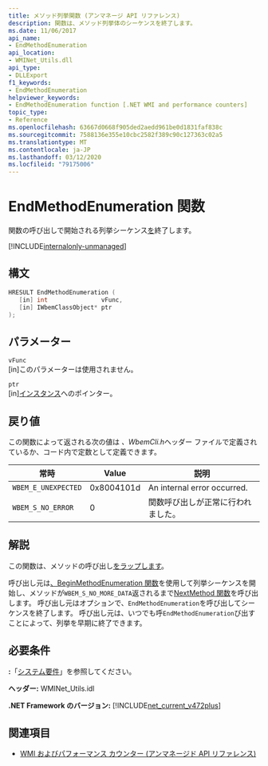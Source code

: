 ```yaml
---
title: メソッド列挙関数 (アンマネージ API リファレンス)
description: 関数は、メソッド列挙体のシーケンスを終了します。
ms.date: 11/06/2017
api_name:
- EndMethodEnumeration
api_location:
- WMINet_Utils.dll
api_type:
- DLLExport
f1_keywords:
- EndMethodEnumeration
helpviewer_keywords:
- EndMethodEnumeration function [.NET WMI and performance counters]
topic_type:
- Reference
ms.openlocfilehash: 63667d0668f905ded2aedd961be0d1831faf838c
ms.sourcegitcommit: 7588136e355e10cbc2582f389c90c127363c02a5
ms.translationtype: MT
ms.contentlocale: ja-JP
ms.lasthandoff: 03/12/2020
ms.locfileid: "79175006"
---
```

# <a name="endmethodenumeration-function"></a>EndMethodEnumeration 関数
関数の呼び出しで開始される列挙シーケンス[を](beginmethodenumeration.md)終了します。  

[!INCLUDE[internalonly-unmanaged](../../../../includes/internalonly-unmanaged.md)]

## <a name="syntax"></a>構文  
  
```cpp  
HRESULT EndMethodEnumeration (
   [in] int               vFunc,
   [in] IWbemClassObject* ptr
);
```  

## <a name="parameters"></a>パラメーター

`vFunc`  
[in]このパラメーターは使用されません。

`ptr`  
[in][インスタンス](/windows/desktop/api/wbemcli/nn-wbemcli-iwbemclassobject)へのポインター。

## <a name="return-value"></a>戻り値

この関数によって返される次の値は *、WbemCli.h*ヘッダー ファイルで定義されているか、コード内で定数として定義できます。

|常時  |Value  |説明  |
|---------|---------|---------|
|`WBEM_E_UNEXPECTED` | 0x8004101d | An internal error occurred. |
|`WBEM_S_NO_ERROR` | 0 | 関数呼び出しが正常に行われました。  |
  
## <a name="remarks"></a>解説

この関数は、メソッドの呼び出し[をラップします](/windows/desktop/api/wbemcli/nf-wbemcli-iwbemclassobject-endmethodenumeration)。

呼び出し元は[、BeginMethodEnumeration 関数](beginmethodenumeration.md)を使用して列挙シーケンスを開始し、メソッドが`WBEM_S_NO_MORE_DATA`返されるまで[NextMethod 関数](nextmethod.md )を呼び出します。 呼び出し元はオプションで、`EndMethodEnumeration`を呼び出してシーケンスを終了します。 呼び出し元は、いつでも呼`EndMethodEnumeration`び出すことによって、列挙を早期に終了できます。

## <a name="requirements"></a>必要条件  
 **:**「[システム要件](../../get-started/system-requirements.md)」を参照してください。  
  
 **ヘッダー:** WMINet_Utils.idl  
  
 **.NET Framework のバージョン:** [!INCLUDE[net_current_v472plus](../../../../includes/net-current-v472plus.md)]  
  
## <a name="see-also"></a>関連項目

- [WMI およびパフォーマンス カウンター (アンマネージド API リファレンス)](index.md)
